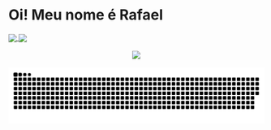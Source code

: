 <h1> Oi! Meu nome é Rafael </h1>

<div>
  <a href="https://github.com/R4f43lA94r3c1d0">
  <img height="180em"   align="center" src="https://github-readme-stats.vercel.app/api?username=R4f43lA94r3c1d0&show_icons=true&theme=jolly&include_all_commits=true&count_private=true"/>
  <img height="180em"  align="center" src="https://github-readme-stats.vercel.app/api/top-langs/?username=R4f43lA94r3c1d0&&layout=compact&hide=shell&theme=jolly"/>

</div>
 <br>
<div  align="center"> 
  <a href="https://www.linkedin.com/in/rafael-aparecido-44351b18a" target="_blank"><img src="https://img.shields.io/badge/-LinkedIn-%230077B5?style=for-the-badge&logo=linkedin&logoColor=white" target="_blank"></a> 
 
  ![Snake animation](https://github.com/R4f43lA94r3c1d0/R4f43lA94r3c1d0/blob/output/github-contribution-grid-snake.svg)
 
</div>
